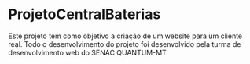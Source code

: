 # ProjetoCentralBaterias
Este projeto tem como objetivo a criação de um website para um cliente real. Todo o desenvolvimento do projeto foi desenvolvido pela turma de desenvolvimento web do SENAC QUANTUM-MT
